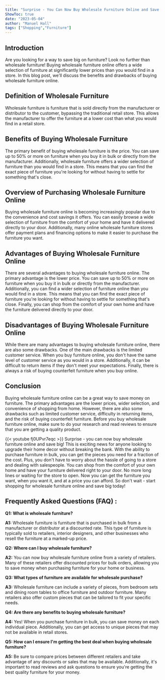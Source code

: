 ```yaml
---
title: "Surprise - You Can Now Buy Wholesale Furniture Online and Save Big!"
ShowToc: true 
date: "2023-05-04"
author: "Manuel Hall" 
tags: ["Shopping","Furniture"]
---
```

## Introduction

Are you looking for a way to save big on furniture? Look no further than wholesale furniture! Buying wholesale furniture online offers a wide selection of furniture at significantly lower prices than you would find in a store. In this blog post, we'll discuss the benefits and drawbacks of buying wholesale furniture online. 

## Definition of Wholesale Furniture

Wholesale furniture is furniture that is sold directly from the manufacturer or distributor to the customer, bypassing the traditional retail store. This allows the manufacturer to offer the furniture at a lower cost than what you would find in a retail store. 

## Benefits of Buying Wholesale Furniture

The primary benefit of buying wholesale furniture is the price. You can save up to 50% or more on furniture when you buy it in bulk or directly from the manufacturer. Additionally, wholesale furniture offers a wider selection of furniture than you would find in a store. This means that you can find the exact piece of furniture you're looking for without having to settle for something that's close. 

## Overview of Purchasing Wholesale Furniture Online

Buying wholesale furniture online is becoming increasingly popular due to the convenience and cost savings it offers. You can easily browse a wide selection of furniture from the comfort of your home and have it delivered directly to your door. Additionally, many online wholesale furniture stores offer payment plans and financing options to make it easier to purchase the furniture you want. 

## Advantages of Buying Wholesale Furniture Online

There are several advantages to buying wholesale furniture online. The primary advantage is the lower price. You can save up to 50% or more on furniture when you buy it in bulk or directly from the manufacturer. Additionally, you can find a wider selection of furniture online than you would find in a store. This means that you can find the exact piece of furniture you're looking for without having to settle for something that's close. Finally, you can shop from the comfort of your own home and have the furniture delivered directly to your door. 

## Disadvantages of Buying Wholesale Furniture Online

While there are many advantages to buying wholesale furniture online, there are also some drawbacks. One of the main drawbacks is the limited customer service. When you buy furniture online, you don't have the same level of customer service as you would in a store. Additionally, it can be difficult to return items if they don't meet your expectations. Finally, there is always a risk of buying counterfeit furniture when you buy online. 

## Conclusion

Buying wholesale furniture online can be a great way to save money on furniture. The primary advantages are the lower prices, wider selection, and convenience of shopping from home. However, there are also some drawbacks such as limited customer service, difficulty in returning items, and the risk of buying counterfeit furniture. Before you buy wholesale furniture online, make sure to do your research and read reviews to ensure that you are getting a quality product.

{{< youtube fj0UPvr7eqc >}} 
Surprise - you can now buy wholesale furniture online and save big! This is exciting news for anyone looking to upgrade their home decor without breaking the bank. With the ability to purchase furniture in bulk, you can get the pieces you need for a fraction of the cost. Plus, you don't have to worry about the hassle of going to a store and dealing with salespeople. You can shop from the comfort of your own home and have your furniture delivered right to your door. No more long lines or waiting for the store to open. Now you can get the furniture you want, when you want it, and at a price you can afford. So don't wait - start shopping for wholesale furniture online and save big today!

## Frequently Asked Questions (FAQ) :
**Q1: What is wholesale furniture?**

**A1:** Wholesale furniture is furniture that is purchased in bulk from a manufacturer or distributor at a discounted rate. This type of furniture is typically sold to retailers, interior designers, and other businesses who resell the furniture at a marked-up price. 

**Q2: Where can I buy wholesale furniture?**

**A2:** You can now buy wholesale furniture online from a variety of retailers. Many of these retailers offer discounted prices for bulk orders, allowing you to save money when purchasing furniture for your home or business. 

**Q3: What types of furniture are available for wholesale purchase?**

**A3:** Wholesale furniture can include a variety of pieces, from bedroom sets and dining room tables to office furniture and outdoor furniture. Many retailers also offer custom pieces that can be tailored to fit your specific needs. 

**Q4: Are there any benefits to buying wholesale furniture?**

**A4:** Yes! When you purchase furniture in bulk, you can save money on each individual piece. Additionally, you can get access to unique pieces that may not be available in retail stores. 

**Q5: How can I ensure I'm getting the best deal when buying wholesale furniture?**

**A5:** Be sure to compare prices between different retailers and take advantage of any discounts or sales that may be available. Additionally, it's important to read reviews and ask questions to ensure you're getting the best quality furniture for your money.




